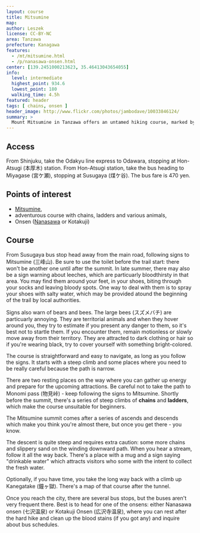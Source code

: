 ```yaml
---
layout: course
title: Mitsumine
map: 
author: Leszek
license: CC-BY-NC
area: Tanzawa
prefecture: Kanagawa
features:
  - /mt/mitsumine.html
  - /p/nanasawa-onsen.html
center: [139.2451000213623, 35.46413043654055]
info:
  level: intermediate
  highest_point: 934.6
  lowest_point: 180
  walking_time: 4.5h
featured: header
tags: [ chains, onsen ]
header_image: http://www.flickr.com/photos/jambodave/10033846124/
summary: >
  Mount Mitsumine in Tanzawa offers an untamed hiking course, marked by chains, ladders and, seasonally, various local fauna. Expect to spend quality time with the natural environment. 
---
```


## Access ##

From Shinjuku, take the Odakyu line express to Odawara, stopping at Hon-Atsugi (本厚木) station. From Hon-Atsugi station, take the bus heading to Miyagase (宮ケ瀬), stopping at Susugaya (煤ケ谷). The bus fare is 470 yen. 

## Points of interest ##

 - [Mitsumine](/mt/mitsumine.html),
 - adventurous course with chains, ladders and various animals,
 - Onsen ([Nanasawa](/p/nanasawa-onsen.html) or Kotakuji)

## Course ##

From Susugaya bus stop head away from the main road, following signs to Mitsumine (三峰山). Be sure to use the toilet before the trail start: there won't be another one until after the summit. In late summer, there may also be a sign warning about leeches, which are particuarly bloodthirsty in that area. You may find them around your feet, in your shoes, biting through your socks and leaving bloody spots. One way to deal with them is to spray your shoes with salty water, which may be provided atound the beginning of the trail by local authorities. 

Signs also warn of bears and bees. The large bees (スズメバチ) are particuarly annoying.  They are territorial animals and when they hover around you, they try to estimate if you present any danger to them, so it's best not to startle them. If you encounter them, remain motionless or slowly move away from their territory. They are attracted to dark clothing or hair so if you're wearing black, try to cover yourself with something bright-colored.

The course is straightforward and easy to navigate, as long as you follow the signs. It starts with a steep climb and some places where you need to be really careful because the path is narrow.

There are two resting places on the way where you can gather up energy and prepare for the upcoming attractions. Be careful not to take the path to Monomi pass (物見峠) - keep following the signs to Mitsumine. Shortly before the summit, there's a series of steep climbs of **chains** and **ladders**, which make the course unsuitable for beginners.

The Mitsumine summit comes after a series of ascends and descends which make you think you're almost there, but once you get there - you know.

The descent is quite steep and requires extra caution: some more chains and slippery sand on the winding downward path. When you hear a stream, follow it all the way back. There's a place with a mug and a sign saying "drinkable water" which attracts visitors who some with the intent to collect the fresh water.

Optionally, if you have time, you take the long way back with a climb up Kanegatake (鐘ヶ獄). There's a map of that course after the tunnel.

Once you reach the city, there are several bus stops, but the buses aren't very frequent there. Best is to head for one of the onsens: either Nanasawa onsen (七沢温泉) or Kotakuji Onsen (広沢寺温泉), where you can rest after the hard hike and clean up the blood stains (if you got any) and inquire about bus schedules. 

